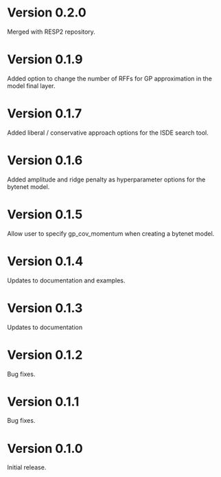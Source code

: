 # Version 0.2.0
Merged with RESP2 repository.

# Version 0.1.9
Added option to change the number of RFFs for
GP approximation in the model final layer.

# Version 0.1.7
Added liberal / conservative approach options for
the ISDE search tool.

# Version 0.1.6
Added amplitude and ridge penalty as hyperparameter
options for the bytenet model.

# Version 0.1.5
Allow user to specify gp_cov_momentum when
creating a bytenet model.

# Version 0.1.4
Updates to documentation and
examples.

# Version 0.1.3
Updates to documentation

# Version 0.1.2
Bug fixes.

# Version 0.1.1
Bug fixes.

# Version 0.1.0
Initial release.
